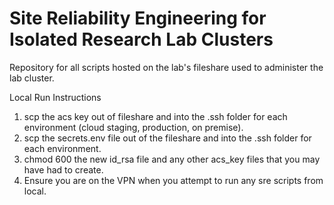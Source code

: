 # Site Reliability Engineering for Isolated Research Lab Clusters

Repository for all scripts hosted on the lab's fileshare used to administer the lab cluster.

Local Run Instructions

1. scp the acs key out of fileshare and into the .ssh folder for each environment (cloud staging, production, on premise).
2. scp the secrets.env file out of the fileshare and into the .ssh folder for each environment.
3. chmod 600 the new id_rsa file and any other acs_key files that you may have had to create.
4. Ensure you are on the VPN when you attempt to run any sre scripts from local.
